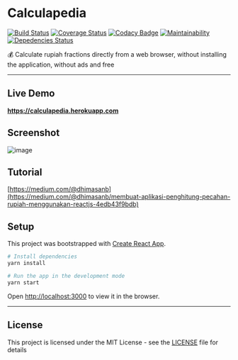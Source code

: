 # Calculapedia

[![Build Status](https://travis-ci.org/dhimasanb/react-calculapedia.svg?branch=master)](https://travis-ci.org/dhimasanb/react-calculapedia)
[![Coverage Status](https://coveralls.io/repos/github/dhimasanb/react-calculapedia/badge.svg?branch=master)](https://coveralls.io/github/dhimasanb/react-calculapedia?branch=master)
[![Codacy Badge](https://api.codacy.com/project/badge/Grade/f670ebc8bf7549acb919cc9d02427f2a)](https://www.codacy.com/app/dhimasanb/react-calculapedia?utm_source=github.com&utm_medium=referral&utm_content=dhimasanb/react-calculapedia&utm_campaign=Badge_Grade)
[![Maintainability](https://api.codeclimate.com/v1/badges/226cf8901f998f536f7c/maintainability)](https://codeclimate.com/github/dhimasanb/react-calculapedia/maintainability)
[![Depedencies Status](https://david-dm.org/dhimasanb/react-calculapedia.svg)](https://david-dm.org/dhimasanb/react-calculapedia)

:moneybag: Calculate rupiah fractions directly from a web browser, without installing the application, without ads and free

---

## Live Demo

**<https://calculapedia.herokuapp.com>**

## Screenshot

![image](https://user-images.githubusercontent.com/13671268/59980013-03e27680-961a-11e9-9b83-59d88ecda64c.png)

## Tutorial

[https://medium.com/@dhimasanb](https://medium.com/@dhimasanb/membuat-aplikasi-penghitung-pecahan-rupiah-menggunakan-reactjs-4edb43f9bdb)

## Setup

This project was bootstrapped with [Create React App](https://github.com/facebook/create-react-app).

```bash
# Install dependencies
yarn install

# Run the app in the development mode
yarn start
```

Open [http://localhost:3000](http://localhost:3000) to view it in the browser.

---

## License

This project is licensed under the MIT License - see the [LICENSE](LICENSE.md) file for details
